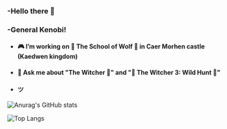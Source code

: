 ### -Hello there 👋
### -General Kenobi! 
- #### 🎮 I’m working on 🐺 The School of Wolf 🐺 in Caer Morhen castle (Kaedwen kingdom)
- #### 💬 Ask me about "The Witcher 🐺" and "🐺 The Witcher 3: Wild Hunt 🐺"
- #### ツ

![Anurag's GitHub stats](https://github-readme-stats.vercel.app/api?username=VladimirSaenko&layout=compactshow_icons=true&theme=midnight-purple)

![Top Langs](https://github-readme-stats.vercel.app/api/top-langs/?username=VladimirSaenko&layout=compactshow_icons=true&theme=midnight-purple)

<!--
**VladimirSaenko/VladimirSaenko** is a ✨ _special_ ✨ repository because its `README.md` (this file) appears on your GitHub profile.

Here are some ideas to get you started:

- 🔭 I’m currently working on The School of Wolf
- 🌱 I’m currently learning ...
- 👯 I’m looking to collaborate on ...
- 🤔 I’m looking for help with ...
- 📫 How to reach me: ...
- 😄 Pronouns: ...
- ⚡ Fun fact: ...
-->
